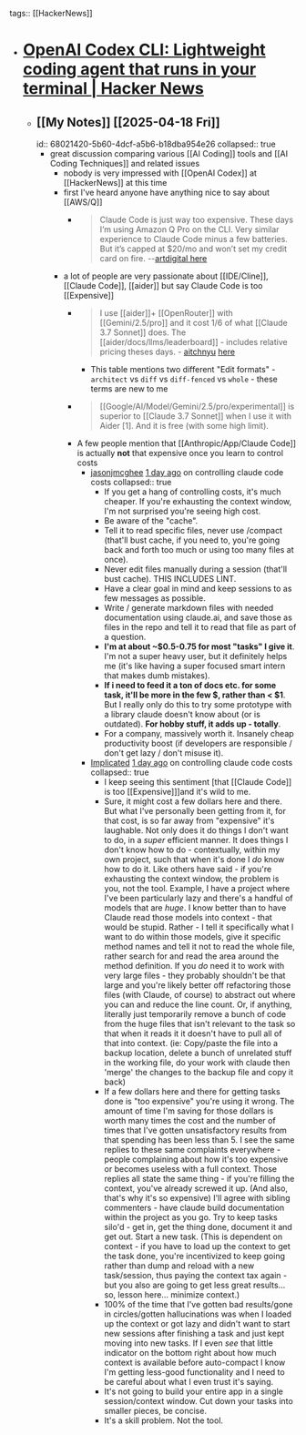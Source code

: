 tags:: [[HackerNews]]

- # [OpenAI Codex CLI: Lightweight coding agent that runs in your terminal | Hacker News](https://news.ycombinator.com/item?id=43708025)
	- ## [[My Notes]] [[2025-04-18 Fri]]
	  id:: 68021420-5b60-4dcf-a5b6-b18dba954e26
	  collapsed:: true
		- great discussion comparing various [[AI Coding]] tools and [[AI Coding Techniques]] and related issues
			- nobody is very impressed with [[OpenAI Codex]] at [[HackerNews]] at this time
			- first I've heard anyone have anything nice to say about [[AWS/Q]]
				- > Claude Code is just way too expensive. These days I’m using Amazon Q Pro on the CLI. Very similar experience to Claude Code minus a few batteries. But it’s capped at $20/mo and won’t set my credit card on fire. --[artdigital here](https://news.ycombinator.com/item?id=43712470)
			- a lot of people are very passionate about [[IDE/Cline]], [[Claude Code]], [[aider]] but say Claude Code is too [[Expensive]]
				- > I use [[aider]]+ [[OpenRouter]] with [[Gemini/2.5/pro]] and it cost 1/6 of what [[Claude 3.7 Sonnet]] does. The [[aider/docs/llms/leaderboard]] - includes relative pricing theses days. - [aitchnyu](https://news.ycombinator.com/user?id=aitchnyu) [here](https://news.ycombinator.com/item?id=43713490)
					- This table mentions two different "Edit formats" - `architect` vs `diff` vs `diff-fenced` vs `whole` - these terms are new to me
				- > [[Google/AI/Model/Gemini/2.5/pro/experimental]] is superior to [[Claude 3.7 Sonnet]] when I use it with Aider [1]. And it is free (with some high limit).
				- A few people mention that [[Anthropic/App/Claude Code]] is actually **not** that expensive once you learn to control costs
					- [jasonjmcghee](https://news.ycombinator.com/user?id=jasonjmcghee) [1 day ago](https://news.ycombinator.com/item?id=43711801) on controlling claude code costs
					  collapsed:: true
						- If you get a hang of controlling costs, it's much cheaper. If you're exhausting the context window, I'm not surprised you're seeing high cost.
						- Be aware of the "cache".
						- Tell it to read specific files, never use /compact (that'll bust cache, if you need to, you're going back and forth too much or using too many files at once).
						- Never edit files manually during a session (that'll bust cache). THIS INCLUDES LINT.
						- Have a clear goal in mind and keep sessions to as few messages as possible.
						- Write / generate markdown files with needed documentation using claude.ai, and save those as files in the repo and tell it to read that file as part of a question.
						- **I'm at about ~$0.5-0.75 for most "tasks" I give it**. I'm not a super heavy user, but it definitely helps me (it's like having a super focused smart intern that makes dumb mistakes).
						- **If i need to feed it a ton of docs etc. for some task, it'll be more in the few $, rather than < $1**. But I really only do this to try some prototype with a library claude doesn't know about (or is outdated).
						  **For hobby stuff, it adds up - totally**.
						- For a company, massively worth it. Insanely cheap productivity boost (if developers are responsible / don't get lazy / don't misuse it).
					- [Implicated](https://news.ycombinator.com/user?id=Implicated) [1 day ago](https://news.ycombinator.com/item?id=43712547) on controlling claude code costs
					  collapsed:: true
						- I keep seeing this sentiment [that [[Claude Code]] is too [[Expensive]]]and it's wild to me.
						- Sure, it might cost a few dollars here and there. But what I've personally been getting from it, for that cost, is so far away from "expensive" it's laughable.
						  Not only does it do things I don't want to do, in a _super_ efficient manner. It does things I don't know how to do - contextually, within my own project, such that when it's done I _do_ know how to do it.
						  Like others have said - if you're exhausting the context window, the problem is you, not the tool.
						  Example, I have a project where I've been particularly lazy and there's a handful of models that are _huge_. I know better than to have Claude read those models into context - that would be stupid. Rather - I tell it specifically what I want to do within those models, give it specific method names and tell it not to read the whole file, rather search for and read the area around the method definition.
						  If you _do_ need it to work with very large files - they probably shouldn't be that large and you're likely better off refactoring those files (with Claude, of course) to abstract out where you can and reduce the line count. Or, if anything, literally just temporarily remove a bunch of code from the huge files that isn't relevant to the task so that when it reads it it doesn't have to pull all of that into context. (ie: Copy/paste the file into a backup location, delete a bunch of unrelated stuff in the working file, do your work with claude then 'merge' the changes to the backup file and copy it back)
						- If a few dollars here and there for getting tasks done is "too expensive" you're using it wrong. The amount of time I'm saving for those dollars is worth many times the cost and the number of times that I've gotten unsatisfactory results from that spending has been less than 5.
						  I see the same replies to these same complaints everywhere - people complaining about how it's too expensive or becomes useless with a full context. Those replies all state the same thing - if you're filling the context, you've already screwed it up. (And also, that's why it's so expensive)
						  I'll agree with sibling commenters - have claude build documentation within the project as you go. Try to keep tasks silo'd - get in, get the thing done, document it and get out. Start a new task. (This is dependent on context - if you have to load up the context to get the task done, you're incentivized to keep going rather than dump and reload with a new task/session, thus paying the context tax again - but you also are going to get less great results... so, lesson here... minimize context.)
						- 100% of the time that I've gotten bad results/gone in circles/gotten hallucinations was when I loaded up the context or got lazy and didn't want to start new sessions after finishing a task and just kept moving into new tasks. If I even _see_ that little indicator on the bottom right about how much context is available before auto-compact I know I'm getting less-good functionality and I need to be careful about what I even trust it's saying.
						- It's not going to build your entire app in a single session/context window. Cut down your tasks into smaller pieces, be concise.
						- It's a skill problem. Not the tool.